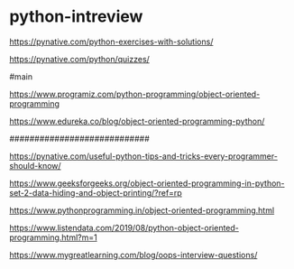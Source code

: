 # python-intreview

https://pynative.com/python-exercises-with-solutions/

https://pynative.com/python/quizzes/

#main

https://www.programiz.com/python-programming/object-oriented-programming

https://www.edureka.co/blog/object-oriented-programming-python/

############################

https://pynative.com/useful-python-tips-and-tricks-every-programmer-should-know/

https://www.geeksforgeeks.org/object-oriented-programming-in-python-set-2-data-hiding-and-object-printing/?ref=rp

https://www.pythonprogramming.in/object-oriented-programming.html



https://www.listendata.com/2019/08/python-object-oriented-programming.html?m=1

https://www.mygreatlearning.com/blog/oops-interview-questions/